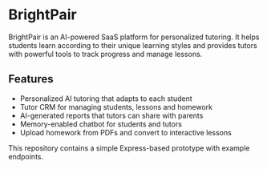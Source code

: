 # BrightPair

BrightPair is an AI-powered SaaS platform for personalized tutoring. It helps students learn according to their unique learning styles and provides tutors with powerful tools to track progress and manage lessons.

## Features
- Personalized AI tutoring that adapts to each student
- Tutor CRM for managing students, lessons and homework
- AI-generated reports that tutors can share with parents
- Memory-enabled chatbot for students and tutors
- Upload homework from PDFs and convert to interactive lessons

This repository contains a simple Express-based prototype with example endpoints.
